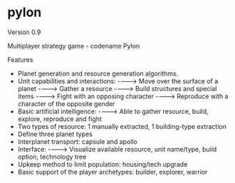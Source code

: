 pylon
=====
Version 0.9

Multiplayer strategy game - codename Pylon

Features

- Planet generation and resource generation algorithms.
- Unit capabilities and interactions:
----> Move over the surface of a planet
----> Gather a resource
----> Build structures and special items
----> Fight with an opposing character
----> Reproduce with a character of the opposite gender
- Basic artificial intelligence:
----> Able to gather resource, build, explore, reproduce and fight
- Two types of resource: 1 manually extracted, 1 building-type extraction
- Define three planet types
- Interplanet transport: capsule and apollo
- Interface: 
----> Visualize available resource, unit name/type, build option, technology tree
- Upkeep method to limit population: housing/tech upgrade
- Basic support of the player archetypes: builder, explorer, warrior
